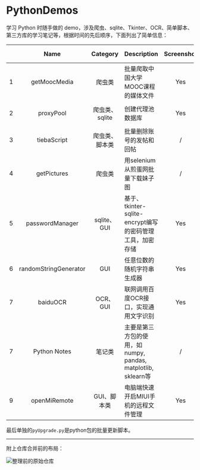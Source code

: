 # PythonDemos
学习 Python 时随手做的 demo，涉及爬虫、sqlite、Tkinter、OCR、简单脚本、第三方库的学习笔记等，根据时间的先后顺序，下面列出了简单信息：

|      |         Name          |    Category    | Description                                                  | Screenshot |  Start Time   | Update Time | Test |
| ---- | :-------------------: | :------------: | ------------------------------------------------------------ | :--------: | :-----------: | :---------: | :--: |
| 1    |     getMoocMedia      |     爬虫类     | 批量爬取中国大学MOOC课程的媒体文件                           |    Yes     | Jun 19, 2018  | Sep 2, 2019 |  √   |
| 2    |       proxyPool       | 爬虫类、sqlite | 创建代理池数据库                                             |    Yes     | Jun 26, 2018  | Sep 2, 2019 |  √   |
| 3    |      tiebaScript      | 爬虫类、脚本类 | 批量删除账号的发帖和回帖                                     |     /      | Jun 26, 2018  |      /      |  /   |
| 4    |      getPictures      |     爬虫类     | 用selenium从煎蛋网批量下载妹子图                             |     /      | Jun 26, 2018  |      /      |  /   |
| 5    |    passwordManager    |  sqlite、GUI   | 基于、tkinter-sqlite-encrypt编写的密码管理工具，加密存储     |    Yes     |  Jul 3, 2018  |      /      |  √   |
| 6    | randomStringGenerator |      GUI       | 任意位数的随机字符串生成器                                   |    Yes     | Jul 19, 2018  |      /      |  √   |
| 7    |       baiduOCR        |    OCR、GUI    | 联网调用百度OCR接口，实现通用文字识别                        |    Yes     | Jul  20, 2018 |      /      |  √   |
| 7    |     Python Notes      |     笔记类     | 主要是第三方包的使用，如numpy, pandas, matplotlib, sklearn等 |     /      | Nov 18, 2018  |      /      |  /   |
| 9    |     openMiRemote      |  GUI、脚本类   | 电脑端快速开启MIUI手机的远程文件管理                         |    Yes     | Jul 24, 2019  |      /      |  √   |

最后单独的`pyUpgrade.py`是python包的批量更新脚本。

-------

附上仓库合并前的布局：

![整理前的原始仓库](https://wx1.sinaimg.cn/large/afdac72dly1g6mmiu0yh1j213m0dggmb.jpg)